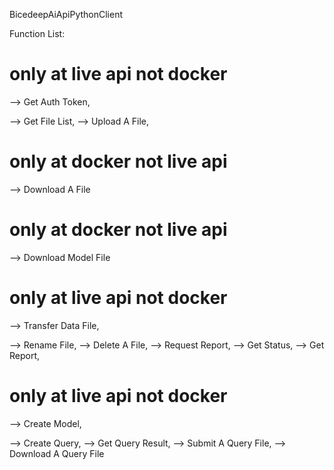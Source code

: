 BicedeepAiApiPythonClient

Function List:

# only at live api not docker
--> Get Auth Token,

--> Get File List,
--> Upload A File,

# only at docker not live api
--> Download A File

# only at docker not live api
--> Download Model File

# only at live api not docker
--> Transfer Data File,

--> Rename File,
--> Delete A File,
--> Request Report,
--> Get Status,
--> Get Report,

# only at live api not docker
--> Create Model,

--> Create Query,
--> Get Query Result,
--> Submit A Query File,
--> Download A Query File
